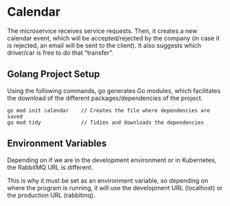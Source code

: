 # Calendar
The microservice receives service requests.
Then, it creates a new calendar event, which will be accepted/rejected by the company (in case it is rejected, an email will be sent to the client).
It also suggests which driver/car is free to do that “transfer”.

## Golang Project Setup
Using the following commands, go generates Go modules, which facilitates the download of the different packages/dependencies of the project.

```
go mod init calendar    // Creates the file where dependencies are saved
go mod tidy             // Tidies and downloads the dependencies
```

## Environment Variables
Depending on if we are in the development environment or in Kubernetes, the RabbitMQ URL is different.

This is why it must be set as an environment variable, so depending on where the program is running,
it will use the development URL (localhost) or the production URL (rabbitmq).
